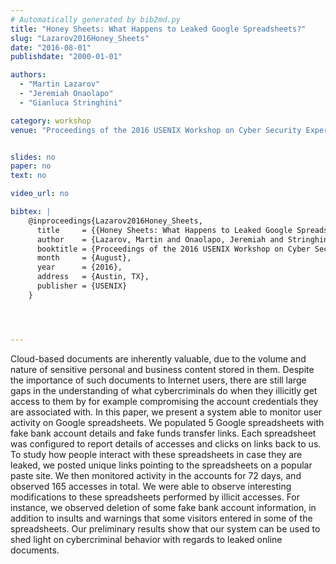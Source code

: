 ```yaml
---
# Automatically generated by bib2md.py
title: "Honey Sheets: What Happens to Leaked Google Spreadsheets?"
slug: "Lazarov2016Honey_Sheets"
date: "2016-08-01"
publishdate: "2000-01-01"

authors:
  - "Martin Lazarov"
  - "Jeremiah Onaolapo"
  - "Gianluca Stringhini"

category: workshop
venue: "Proceedings of the 2016 USENIX Workshop on Cyber Security Experimentation and Test (CSET)"


slides: no
paper: no
text: no

video_url: no

bibtex: |
    @inproceedings{Lazarov2016Honey_Sheets,
      title     = {{Honey Sheets: What Happens to Leaked Google Spreadsheets?}},
      author    = {Lazarov, Martin and Onaolapo, Jeremiah and Stringhini, Gianluca},
      booktitle = {Proceedings of the 2016 USENIX Workshop on Cyber Security Experimentation and Test (CSET)},
      month     = {August},
      year      = {2016},
      address   = {Austin, TX},
      publisher = {USENIX}
    }




---
```


Cloud-based documents are inherently valuable, due to the volume and nature of sensitive personal and business content stored in them. Despite the importance of such documents to Internet users, there are still large gaps in the understanding of what cybercriminals do when they illicitly get access to them by for example compromising the account credentials they are associated with. In this paper, we present a system able to monitor user activity on Google spreadsheets. We populated 5 Google spreadsheets with fake bank account details and fake funds transfer links. Each spreadsheet was configured to report details of accesses and clicks on links back to us. To study how people interact with these spreadsheets in case they are leaked, we posted unique links pointing to the spreadsheets on a popular paste site. We then monitored activity in the accounts for 72 days, and observed 165 accesses in total. We were able to observe interesting modifications to these spreadsheets performed by illicit accesses. For instance, we observed deletion of some fake bank account information, in addition to insults and warnings that some visitors entered in some of the spreadsheets. Our preliminary results show that our system can be used to shed light on cybercriminal behavior with regards to leaked online documents.